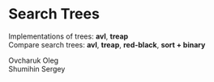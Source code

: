 # Search Trees

Implementations of trees: **avl**, **treap**  
Compare search trees: **avl**, **treap**, **red-black**, **sort + binary**

Ovcharuk Oleg  
Shumihin Sergey
